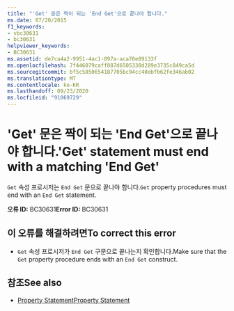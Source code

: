 ```yaml
---
title: "'Get' 문은 짝이 되는 'End Get'으로 끝나야 합니다."
ms.date: 07/20/2015
f1_keywords:
- vbc30631
- bc30631
helpviewer_keywords:
- BC30631
ms.assetid: de7ca4a2-9951-4ac1-897a-aca78e89133f
ms.openlocfilehash: 7f446079caff887d6505338d289e3735c849ca5d
ms.sourcegitcommit: bf5c5850654187705bc94cc40ebfb62fe346ab02
ms.translationtype: MT
ms.contentlocale: ko-KR
ms.lasthandoff: 09/23/2020
ms.locfileid: "91069729"
---
```

# <a name="get-statement-must-end-with-a-matching-end-get"></a><span data-ttu-id="81956-102">'Get' 문은 짝이 되는 'End Get'으로 끝나야 합니다.</span><span class="sxs-lookup"><span data-stu-id="81956-102">'Get' statement must end with a matching 'End Get'</span></span>

<span data-ttu-id="81956-103">`Get` 속성 프로시저는 `End Get` 문으로 끝나야 합니다.</span><span class="sxs-lookup"><span data-stu-id="81956-103">`Get` property procedures must end with an `End Get` statement.</span></span>  
  
 <span data-ttu-id="81956-104">**오류 ID:** BC30631</span><span class="sxs-lookup"><span data-stu-id="81956-104">**Error ID:** BC30631</span></span>  
  
## <a name="to-correct-this-error"></a><span data-ttu-id="81956-105">이 오류를 해결하려면</span><span class="sxs-lookup"><span data-stu-id="81956-105">To correct this error</span></span>  
  
- <span data-ttu-id="81956-106">`Get` 속성 프로시저가 `End Get` 구문으로 끝나는지 확인합니다.</span><span class="sxs-lookup"><span data-stu-id="81956-106">Make sure that the `Get` property procedure ends with an `End Get` construct.</span></span>  
  
## <a name="see-also"></a><span data-ttu-id="81956-107">참조</span><span class="sxs-lookup"><span data-stu-id="81956-107">See also</span></span>

- [<span data-ttu-id="81956-108">Property Statement</span><span class="sxs-lookup"><span data-stu-id="81956-108">Property Statement</span></span>](../language-reference/statements/property-statement.md)
